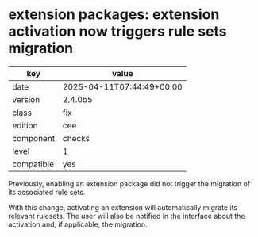 [//]: # (werk v2)
# extension packages: extension activation now triggers rule sets migration

key        | value
---------- | ---
date       | 2025-04-11T07:44:49+00:00
version    | 2.4.0b5
class      | fix
edition    | cee
component  | checks
level      | 1
compatible | yes

Previously, enabling an extension package did not trigger the migration of its associated rule sets.

With this change, activating an extension will automatically migrate its relevant rulesets.
The user will also be notified in the interface about the activation and, if applicable, the migration.
